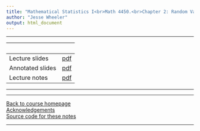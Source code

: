 ```yaml
---
title: "Mathematical Statistics I<br>Math 4450.<br>Chapter 2: Random Variables"
author: "Jesse Wheeler"
output: html_document
---
```


----------------------

| &nbsp;          | &nbsp;                          |
|:-----------------------|:------------------------:|
| Lecture slides   | [pdf](slides.pdf) |
| Annotated slides | [pdf](slidesAnnotated.pdf)
| Lecture notes    | [pdf](notes.pdf) |
----------------------

<!--
| Annotated slides | [pdf](slides-annotated.pdf) |
-->


----------------------

[Back to course homepage](../index.html)  
[Acknowledgements](../acknowledge.html)  
[Source code for these notes](http://github.com/jeswheel/4450_f25/tree/main/02/)


----------------------
